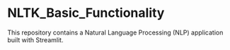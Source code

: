 # NLTK_Basic_Functionality
This repository contains a Natural Language Processing (NLP) application built with Streamlit. 

